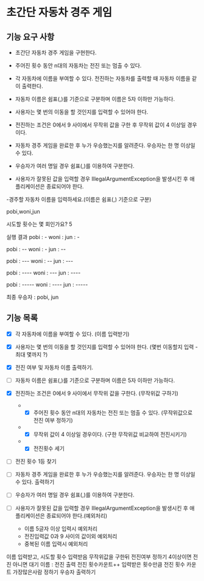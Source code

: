 # 초간단 자동차 경주 게임

## 기능 요구 사항
- 초간단 자동차 경주 게임을 구현한다.

- 주어진 횟수 동안 n대의 자동차는 전진 또는 멈출 수 있다.


- 각 자동차에 이름을 부여할 수 있다. 전진하는 자동차를 출력할 때 자동차 이름을 같이 출력한다.


- 자동차 이름은 쉼표(,)를 기준으로 구분하며 이름은 5자 이하만 가능하다.


- 사용자는 몇 번의 이동을 할 것인지를 입력할 수 있어야 한다.


- 전진하는 조건은 0에서 9 사이에서 무작위 값을 구한 후 무작위 값이 4 이상일 경우이다.


- 자동차 경주 게임을 완료한 후 누가 우승했는지를 알려준다. 우승자는 한 명 이상일 수 있다.


- 우승자가 여러 명일 경우 쉼표(,)를 이용하여 구분한다.


- 사용자가 잘못된 값을 입력할 경우 IllegalArgumentException을 발생시킨 후 애플리케이션은 종료되어야 한다.

-경주할 자동차 이름을 입력하세요.(이름은 쉼표(,) 기준으로 구분)

pobi,woni,jun

시도할 횟수는 몇 회인가요?
5

실행 결과
pobi : -
woni :
jun : -

pobi : --
woni : -
jun : --

pobi : ---
woni : --
jun : ---

pobi : ----
woni : ---
jun : ----

pobi : -----
woni : ----
jun : -----

최종 우승자 : pobi, jun

## 기능 목록
* [x] 각 자동차에 이름을 부여할 수 있다. (이름 입력받기)

* [x] 사용자는 몇 번의 이동을 할 것인지를 입력할 수 있어야 한다. (몇번 이동할지 입력 - 최대 몇까지 ?)

* [x] 전진 여부 및 자동차 이름 출력하기.

* [ ] 자동차 이름은 쉼표(,)를 기준으로 구분하며 이름은 5자 이하만 가능하다.

* [x] 전진하는 조건은 0에서 9 사이에서 무작위 값을 구한다. (무작위값 구하기)
  - * [x] 주어진 횟수 동안 n대의 자동차는 전진 또는 멈출 수 있다. (무작위값으로 전진 여부 정하기)
  - * [x] 무작위 값이 4 이상일 경우이다. (구한 무작위값 비교하여 전진시키기)
  - * [x] 전진횟수 세기
* [ ] 전진 횟수 1등 찾기 

* [ ] 자동차 경주 게임을 완료한 후 누가 우승했는지를 알려준다. 우승자는 한 명 이상일 수 있다. 출력하기

* [ ] 우승자가 여러 명일 경우 쉼표(,)를 이용하여 구분한다.

* [ ] 사용자가 잘못된 값을 입력할 경우 IllegalArgumentException을 발생시킨 후 애플리케이션은 종료되어야 한다.(예외처리)
  - 이름 5글자 이상 입력시 예외처리
  - 전진입력값 0과 9 사이의 값이외 예외처리
  - 중복된 이름 입력시 예외처리

  

이름 입력받고, 시도할 횟수 입력받음
무작위값을 구한뒤 전진여부 정하기
4이상이면 전진 아니면 대기
이름 : 전진 출력
전진 횟수카운트++
입력받은 횟수만큼 전진
횟수 카운트 가장많은사람 정하기
우승자 출력하기


